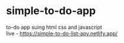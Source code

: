 # simple-to-do-app
to-do app suing html css and javascript<br>
live - https://simple-to-do-list-apy.netlify.app/
